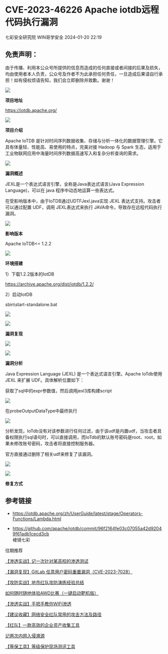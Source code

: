 #  CVE-2023-46226 Apache iotdb远程代码执行漏洞   
七彩安全研究院  WIN哥学安全   2024-01-20 22:19  
  
## 免责声明：  
  
由于传播、利用本公众号所提供的信息而造成的任何直接或者间接的后果及损失，均由使用者本人负责，公众号及作者不为此承担任何责任，一旦造成后果请自行承担！如有侵权烦请告知，我们会立即删除并致歉。谢谢！  
  
![](https://mmbiz.qpic.cn/mmbiz_png/qkHsPob6FlbMEgMlVUhar4DVGhJ2OXUGmibueicvHWNgGKkJ3nic11nG2kWzQyORgiczjQo0JiazP227iaXDo0FdlUJw/640?wx_fmt=png&from=appmsg "")  
  
**项目地址**  
  
  
https://iotdb.apache.org/  
  
  
![](https://mmbiz.qpic.cn/mmbiz_png/qkHsPob6FlbMEgMlVUhar4DVGhJ2OXUGmibueicvHWNgGKkJ3nic11nG2kWzQyORgiczjQo0JiazP227iaXDo0FdlUJw/640?wx_fmt=png&from=appmsg "")  
  
**项目介绍**  
  
  
Apache IoTDB 是针对时间序列数据收集、存储与分析一体化的数据管理引擎。它具有体量轻、性能高、易使用的特点，完美对接 Hadoop 与 Spark 生态，适用于工业物联网应用中海量时间序列数据高速写入和复杂分析查询的需求。  
  
![](https://mmbiz.qpic.cn/mmbiz_png/qkHsPob6FlbMEgMlVUhar4DVGhJ2OXUGmibueicvHWNgGKkJ3nic11nG2kWzQyORgiczjQo0JiazP227iaXDo0FdlUJw/640?wx_fmt=png&from=appmsg "")  
  
**漏洞概述**  
  
  
JEXL是一个表达式语言引擎，全称是Java表达式语言(Java Expression Language)，可以在 java 程序中动态地运算一些表达式。  
  
在受影响版本中，由于IoTDB通过UDTFJexl.java实现 JEXL 表达式支持。攻击者可以通过配置 UDF，调用 JEXL表达式来执行 JAVA命令，导致存在远程代码执行漏洞。  
  
  
![](https://mmbiz.qpic.cn/mmbiz_png/qkHsPob6FlbMEgMlVUhar4DVGhJ2OXUGmibueicvHWNgGKkJ3nic11nG2kWzQyORgiczjQo0JiazP227iaXDo0FdlUJw/640?wx_fmt=png&from=appmsg "")  
  
**影响版本**  
  
  
Apache IoTDB<= 1.2.2  
  
  
![](https://mmbiz.qpic.cn/mmbiz_png/qkHsPob6FlbMEgMlVUhar4DVGhJ2OXUGmibueicvHWNgGKkJ3nic11nG2kWzQyORgiczjQo0JiazP227iaXDo0FdlUJw/640?wx_fmt=png&from=appmsg "")  
  
**环境搭建**  
  
  
  
1）下载1.2.2版本的IotDB  
  
https://archive.apache.org/dist/iotdb/1.2.2/  
  
2）启动IotDB  
  
sbin\start-standalone.bat  
  
![](https://mmbiz.qpic.cn/mmbiz_png/qkHsPob6FlbMEgMlVUhar4DVGhJ2OXUGriaiaXl1b6lAnO15BHtaLiam88VQXMAsF7bc0Rv8HiaOB4U6BianK1IfzZg/640?wx_fmt=png&from=appmsg "")  
  
  
![](https://mmbiz.qpic.cn/mmbiz_png/qkHsPob6FlbMEgMlVUhar4DVGhJ2OXUGmibueicvHWNgGKkJ3nic11nG2kWzQyORgiczjQo0JiazP227iaXDo0FdlUJw/640?wx_fmt=png&from=appmsg "")  
  
**漏洞复现**  
  
  
![](https://mmbiz.qpic.cn/mmbiz_png/qkHsPob6FlbMEgMlVUhar4DVGhJ2OXUG8hxMlnEiaQibqhGcZuDfXnDURNa3a7jWUDscyfjia7KicFlRCzicib82r8ibw/640?wx_fmt=png&from=appmsg "")  
  
![](https://mmbiz.qpic.cn/mmbiz_png/qkHsPob6FlbMEgMlVUhar4DVGhJ2OXUGmibueicvHWNgGKkJ3nic11nG2kWzQyORgiczjQo0JiazP227iaXDo0FdlUJw/640?wx_fmt=png&from=appmsg "")  
  
**漏洞分析**  
  
  
Java Expression Language (JEXL) 是一个表达式语言引擎。Apache IoTdb使用JEXL 来扩展 UDF。具体解析位置如下：  
  
获取了sql中的expr参数值，然后调用jexl3库构建script  
  
![](https://mmbiz.qpic.cn/mmbiz_png/qkHsPob6FlbMEgMlVUhar4DVGhJ2OXUGLpOtvdV1qETurS4c4r5eiajFO98hYWRT45icl5erK8ibm8I7V0IFlcGlA/640?wx_fmt=png&from=appmsg "")  
  
在probeOutputDataType中最终执行  
  
![](https://mmbiz.qpic.cn/mmbiz_png/qkHsPob6FlbMEgMlVUhar4DVGhJ2OXUGguWxukjJsicT28mMI7UbFZsGAf7hMAK3Ko4Abmr30ZMCPmwPOb8Hb4g/640?wx_fmt=png&from=appmsg "")  
  
分析发现，IoTdb没有对该参数进行任何过滤，由于该udf是内置udf，当攻击者具备权限执行sql语句时，可以直接调用，而IoTdb的默认账号密码是root、root，如果未修改账号密码，攻击者将直接控制服务器。  
  
官方直接通过删除了相关udf来修复了该漏洞。  
  
![](https://mmbiz.qpic.cn/mmbiz_png/qkHsPob6FlbMEgMlVUhar4DVGhJ2OXUGhGzCbZ93hlibV7IUGhKXxDbQBVW9tYNatWujKwbnTv2ELqBIsBrtibXA/640?wx_fmt=png&from=appmsg "")  
  
![](https://mmbiz.qpic.cn/mmbiz_png/qkHsPob6FlbMEgMlVUhar4DVGhJ2OXUGmibueicvHWNgGKkJ3nic11nG2kWzQyORgiczjQo0JiazP227iaXDo0FdlUJw/640?wx_fmt=png&from=appmsg "")  
  
**修复方式**  
  
## 参考链接  
  
- https://iotdb.apache.org/zh/UserGuide/latest/stage/Operators-Functions/Lambda.html  
  
- https://github.com/apache/iotdb/commit/96f2164fe03c07055a42d92049f61adb1cecd3cb  
棱镜七彩  
  
  
  
  
往期推荐  
  
[【渗透实战】记一次针对某高校的渗透测试](https://mp.weixin.qq.com/s?__biz=MzkwODM3NjIxOQ==&mid=2247496571&idx=1&sn=f805b03a741f8e42718281a787539449&chksm=c0c8528ff7bfdb9980ef84d849a5912ede5f0d2bb424e563960d5811b65556231f6b44a54034&scene=21#wechat_redirect)  
  
  
[【漏洞复现】GitLab 任意用户密码重置漏洞（CVE-2023-7028）](https://mp.weixin.qq.com/s?__biz=MzkwODM3NjIxOQ==&mid=2247496563&idx=1&sn=abe28349e078915cb76ff878436e5513&chksm=c0c85287f7bfdb915effc064f5bc85a2797270866eaa4c85d4279674474c51aa8e5ad842906e&scene=21#wechat_redirect)  
  
  
[【攻防实战】地市红队攻防演练经验总结](https://mp.weixin.qq.com/s?__biz=MzkwODM3NjIxOQ==&mid=2247496557&idx=1&sn=a550d9da526dd0d390b882bb10e249e4&chksm=c0c85299f7bfdb8f158a8905a46217c7913718167e91358a0c3d830b5368c0fa7266c973e80c&scene=21#wechat_redirect)  
  
  
[如何随时随地体验AWD比赛（一键启动靶机版）](https://mp.weixin.qq.com/s?__biz=MzkwODM3NjIxOQ==&mid=2247496465&idx=1&sn=e72a117e4d831d71041ef76a90e6f25a&chksm=c0c852e5f7bfdbf3b5a4ed366e7e2badbe6b3aad58a03df619d89f41e4fd17ff0261c85d77fa&scene=21#wechat_redirect)  
  
  
[【渗透实战】手把手教你WIFI渗透](https://mp.weixin.qq.com/s?__biz=MzkwODM3NjIxOQ==&mid=2247496431&idx=1&sn=23fd8ddbf19bf68f39d8e06b21a68c09&chksm=c0c8531bf7bfda0db58084a2f47edb398d66e05d6caac2bea490fba8a265b2be97b9ffe03cb0&scene=21#wechat_redirect)  
  
  
[【建议收藏】网络安全红队常用的攻击方法及路径](https://mp.weixin.qq.com/s?__biz=MzkwODM3NjIxOQ==&mid=2247496396&idx=1&sn=1ee96d86aba3ad0c70baa6fea81f6c97&chksm=c0c85338f7bfda2ebb919ec5cc3cec14acb9fe9405fa849f749a0c51caacea193d441232b9e0&scene=21#wechat_redirect)  
  
  
[【红队】一款高效的企业资产收集工具](https://mp.weixin.qq.com/s?__biz=MzkwODM3NjIxOQ==&mid=2247495909&idx=1&sn=989840c2dbf9fe8ed7a1d44028de93c8&chksm=c0c85111f7bfd807a136299c79013d3bf51eb9f5c17e664f4f8649ab5cc02be0246ecefbf6b1&scene=21#wechat_redirect)  
  
  
[记两次内网入侵溯源](https://mp.weixin.qq.com/s?__biz=MzkwODM3NjIxOQ==&mid=2247495867&idx=1&sn=71b6524e6da6843e72dd98842fb26371&chksm=c0c8514ff7bfd8590e38649313852e7365e3d3f4f5235d615d4fb2561475ea8a9c6303d714be&scene=21#wechat_redirect)  
  
  
[【等保工具】等级保护现场测评工具](https://mp.weixin.qq.com/s?__biz=MzkwODM3NjIxOQ==&mid=2247495848&idx=1&sn=acb6c8c401efe43fb368168f8272777f&chksm=c0c8515cf7bfd84a295c2b14a59f0edf93b094e458f122926303bba1865395bc2763fec04878&scene=21#wechat_redirect)  
  
  
  
  
